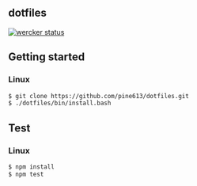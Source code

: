 dotfiles
--------

[![wercker status](https://app.wercker.com/status/0f3a3fac65929edc8fd6e53818d5aba6/m "wercker status")](https://app.wercker.com/project/bykey/0f3a3fac65929edc8fd6e53818d5aba6)

## Getting started
### Linux

```sh
$ git clone https://github.com/pine613/dotfiles.git
$ ./dotfiles/bin/install.bash
```

## Test
### Linux

```sh
$ npm install
$ npm test
```
